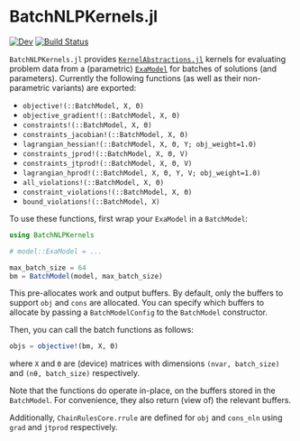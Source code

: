 # BatchNLPKernels.jl

[![Dev](https://img.shields.io/badge/docs-dev-blue.svg)](https://LearningToOptimize.github.io/BatchNLPKernels.jl/dev/)
[![Build Status](https://github.com/LearningToOptimize/BatchNLPKernels.jl/actions/workflows/CI.yml/badge.svg?branch=main)](https://github.com/LearningToOptimize/BatchNLPKernels.jl/actions/workflows/CI.yml?query=branch%3Amain)

`BatchNLPKernels.jl` provides [`KernelAbstractions.jl`](https://github.com/JuliaGPU/KernelAbstractions.jl) kernels for evaluating problem data from a (parametric) [`ExaModel`](https://github.com/exanauts/ExaModels.jl) for batches of solutions (and parameters). Currently the following functions (as well as their non-parametric variants) are exported:

- `objective!(::BatchModel, X, Θ)`
- `objective_gradient!(::BatchModel, X, Θ)`
- `constraints!(::BatchModel, X, Θ)`
- `constraints_jacobian!(::BatchModel, X, Θ)`
- `lagrangian_hessian!(::BatchModel, X, Θ, Y; obj_weight=1.0)`
- `constraints_jprod!(::BatchModel, X, Θ, V)`
- `constraints_jtprod!(::BatchModel, X, Θ, V)`
- `lagrangian_hprod!(::BatchModel, X, Θ, Y, V; obj_weight=1.0)`
- `all_violations!(::BatchModel, X, Θ)`
- `constraint_violations!(::BatchModel, X, Θ)`
- `bound_violations!(::BatchModel, X)`

To use these functions, first wrap your `ExaModel` in a `BatchModel`:

```julia
using BatchNLPKernels

# model::ExaModel = ...

max_batch_size = 64
bm = BatchModel(model, max_batch_size)
```
This pre-allocates work and output buffers. By default, only the buffers to support `obj` and `cons` are allocated. You can specify which buffers to allocate by passing a `BatchModelConfig` to the `BatchModel` constructor.

Then, you can call the batch functions as follows:

```julia
objs = objective!(bm, X, Θ)
```

where `X` and `Θ` are (device) matrices with dimensions `(nvar, batch_size)` and `(nθ, batch_size)` respectively.


Note that the functions do operate in-place, on the buffers stored in the `BatchModel`. For convenience, they also return (view of) the relevant buffers.

Additionally, `ChainRulesCore.rrule` are defined for `obj` and `cons_nln` using `grad` and `jtprod` respectively.
